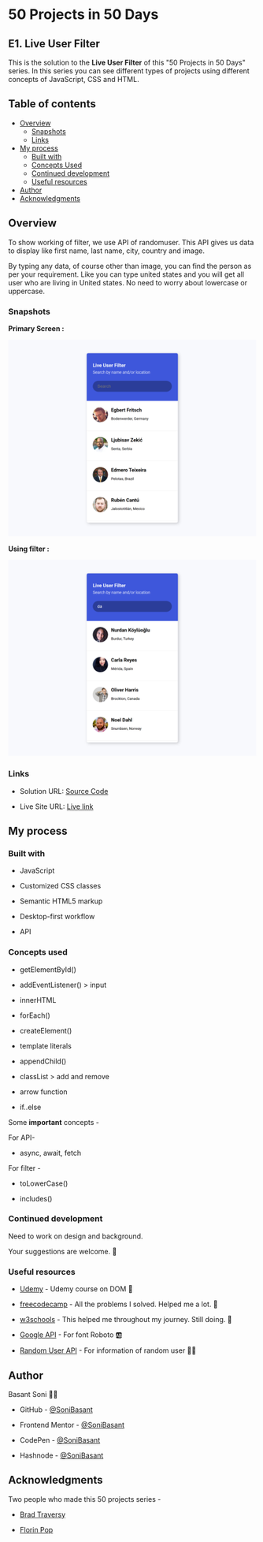 # 50 Projects in 50 Days

## E1. Live User Filter

This is the solution to the **Live User Filter** of this "50 Projects in 50 Days" series. In this series you can see different types of projects using different concepts of JavaScript, CSS and HTML.

## Table of contents

- [Overview](#overview)
  - [Snapshots](#snapshots)
  - [Links](#links)
- [My process](#my-process)
  - [Built with](#built-with)
  - [Concepts Used](#concepts-used)
  - [Continued development](#continued-development)
  - [Useful resources](#useful-resources)
- [Author](#author)
- [Acknowledgments](#acknowledgments)

## Overview

To show working of filter, we use API of randomuser. This API gives us data to display like first name, last name, city, country and image.

By typing any data, of course other than image, you can find the person as per your requirement. Like you can type united states and you will get all user who are living in United states. No need to worry about lowercase or uppercase.

### Snapshots

**Primary Screen :**

![Live User Filter](Images/Live-user-filter-snap-1.png)

**Using filter :**

![Live User Filter](Images/Live-user-filter-snap-2.png)

### Links

- Solution URL: [Source Code](https://github.com/SoniBasant/50-Projects-on-JS-DOM/tree/main/E1.%20Live%20User%20Filter)

- Live Site URL: [Live link](https://sonibasant.github.io/50-Projects-on-JS-DOM/E1.%20Live%20User%20Filter/liveUserFilter.html)

## My process

### Built with

- JavaScript

- Customized CSS classes
- Semantic HTML5 markup
- Desktop-first workflow
- API

### Concepts used

- getElementById()

- addEventListener() > input
- innerHTML
- forEach()
- createElement()
- template literals
- appendChild()
- classList > add and remove
- arrow function
- if..else

Some **important** concepts -

For API-

- async, await, fetch

For filter -

- toLowerCase()

- includes()

### Continued development

Need to work on design and background.

Your suggestions are welcome. 🙌

### Useful resources

- [Udemy](https://www.udemy.com/course/50-projects-50-days/) - Udemy course on DOM 🤝

- [freecodecamp](https://www.freecodecamp.org/) - All the problems I solved. Helped me a lot. 🙌
- [w3schools](https://www.w3schools.com) - This helped me throughout my journey. Still doing. 🙂
- [Google API](https://fonts.googleapis.com/css2?family=Roboto:wght@400;700&display=swap) - For font Roboto 🆎
- [Random User API](https://randomuser.me/api?results=50) - For information of random user 👨‍🔬

## Author

Basant Soni 👨‍💻

- GitHub - [@SoniBasant](https://github.com/SoniBasant)

- Frontend Mentor - [@SoniBasant](https://www.frontendmentor.io/profile/SoniBasant)
- CodePen - [@SoniBasant](https://codepen.io/sonibasant)
- Hashnode - [@SoniBasant](https://sonibasant.hashnode.dev/)

## Acknowledgments

Two people who made this 50 projects series -

- [Brad Traversy](https://github.com/bradtraversy)

- [Florin Pop](https://github.com/florinpop17)
